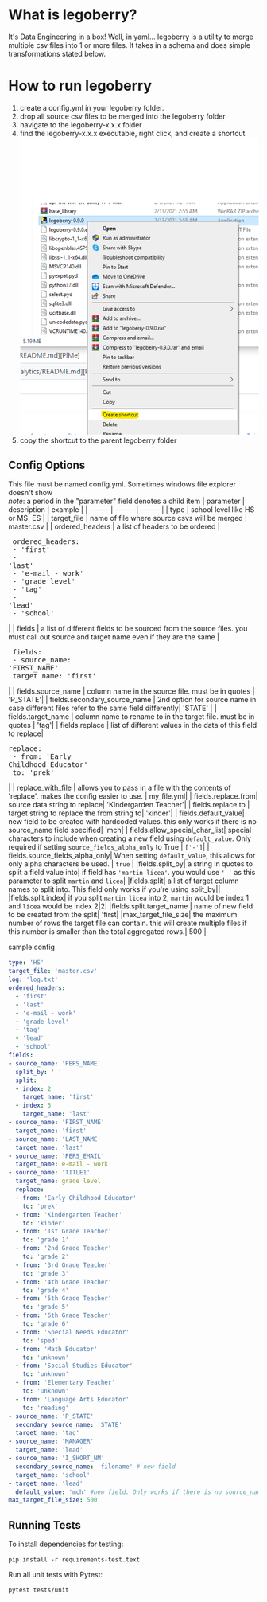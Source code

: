 # What is legoberry?
It's Data Engineering in a box! Well, in yaml...
legoberry is a utility to merge multiple csv files into 1 or more files. It takes in a schema and does simple transformations stated below. 
# How to run legoberry
1. create a config.yml in your legoberry folder.
2. drop all source csv files to be merged into the legoberry folder
3. navigate to the legoberry-x.x.x folder
4. find the legoberry-x.x.x executable, right click, and create a shortcut
![image](./images/shortcut.png)
5. copy the shortcut to the parent legoberry folder


## Config Options
This file must be named config.yml. Sometimes windows file explorer doesn't show  
_note_: a period in the "parameter" field denotes a child item
| parameter | description | example |
| ------ | ------ | ------ |
| type | school level  like HS or MS| ES |
| target_file | name of file where source csvs will be merged | master.csv |
| ordered_headers | a list of headers to be ordered  |<pre> ordered_headers: </br>  - 'first'</br>  - 'last'</br>  - 'e-mail - work' </br>  - 'grade level'</br>  - 'tag'</br>  - 'lead'</br>  - 'school' </pre> |
| fields | a list of different fields to be sourced from the source files. you must call out source and target name even if they are the same |<pre> fields: </br>  - source_name: 'FIRST_NAME'</br>    target_name: 'first'</pre> |
| fields.source_name | column name in the source file. must be in quotes | 'P_STATE'|
| fields.secondary_source_name | 2nd option for source name in case different files refer to the same field differently| 'STATE' |
| fields.target_name | column name to rename to in the target file. must be in quotes | 'tag'|
| fields.replace | list of different values in the data of this field to replace| <pre>replace:</br>  - from: 'Early Childhood Educator'</br>    to: 'prek'</pre>|
| replace_with_file | allows you to pass in a file with the contents of 'replace'. makes the config easier to use. | my_file.yml|
| fields.replace.from| source data string to replace| 'Kindergarden Teacher'|
| fields.replace.to | target string to replace the from string to| 'kinder'|
| fields.default_value| new field to be created with hardcoded values. this only works if there is no source_name field specified| 'mch|
| fields.allow_special_char_list|  special characters to include when creating a new field using `default_value`. Only required if setting `source_fields_alpha_only` to True  | `['-']`|
| fields.source_fields_alpha_only| When setting `default_value`, this allows for only alpha characters be used. | `true` |
|fields.split_by| a string in quotes to split a field value into| if field has `'martin licea'`. you would use ` ' ' ` as this parameter to split `martin` and `licea`|
|fields.split| a list of target column names to split into. This field only works if you're using split_by||
|fields.split.index| if you split `martin licea` into 2, `martin` would be index 1 and `licea` would be index 2|2|
|fields.split.target_name | name of new field to be created from the split| 'first|
|max_target_file_size| the maximum number of rows the target file can contain. this will create multiple files if this number is smaller than the total aggregated rows.| 500 |



sample config 
```yaml
type: 'HS'
target_file: 'master.csv'
log: 'log.txt'
ordered_headers:
  - 'first'
  - 'last'
  - 'e-mail - work' 
  - 'grade level'
  - 'tag'
  - 'lead'
  - 'school'
fields: 
- source_name: 'PERS_NAME'
  split_by: ' '
  split:
  - index: 2
    target_name: 'first'
  - index: 3
    target_name: 'last'
- source_name: 'FIRST_NAME'
  target_name: 'first'
- source_name: 'LAST_NAME'
  target_name: 'last'
- source_name: 'PERS_EMAIL'
  target_name: e-mail - work
- source_name: 'TITLE1'
  target_name: grade level
  replace:
  - from: 'Early Childhood Educator'
    to: 'prek'
  - from: 'Kindergarten Teacher'
    to: 'kinder'
  - from: '1st Grade Teacher'
    to: 'grade 1'
  - from: '2nd Grade Teacher'
    to: 'grade 2'
  - from: '3rd Grade Teacher'
    to: 'grade 3'
  - from: '4th Grade Teacher'
    to: 'grade 4'
  - from: '5th Grade Teacher'
    to: 'grade 5'
  - from: '6th Grade Teacher'
    to: 'grade 6'
  - from: 'Special Needs Educator'
    to: 'sped'
  - from: 'Math Educator'
    to: 'unknown'
  - from: 'Social Studies Educator'
    to: 'unknown'
  - from: 'Elementary Teacher'
    to: 'unknown'
  - from: 'Language Arts Educator'
    to: 'reading'
- source_name: 'P_STATE'
  secondary_source_name: 'STATE'
  target_name: 'tag'
- source_name: 'MANAGER'
  target_name: 'lead'
- source_name: 'I_SHORT_NM'
  secondary_source_name: 'filename' # new field
  target_name: 'school'
- target_name: 'lead'
  default_value: 'mch' #new field. Only works if there is no source_name field.
max_target_file_size: 500
```
## Running Tests
To install dependencies for testing:
```
pip install -r requirements-test.text
```
Run all unit tests with Pytest:
```
pytest tests/unit
```
